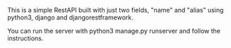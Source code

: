This is a simple RestAPI built with just two fields, "name" and "alias" using python3, django and djangorestframework.

You can run the server with python3 manage.py runserver and follow the instructions. 
